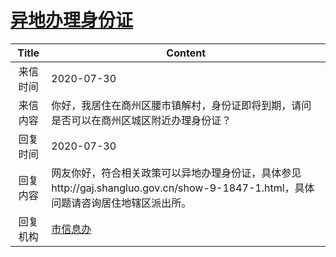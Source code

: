 # <a href="http://www.shangluo.gov.cn/zmhd/ldxxxx.jsp?urltype=leadermail.LeaderMailContentUrl&wbtreeid=1112&leadermailid=6258">异地办理身份证</a>
| Title |                                         Content                                         |
|:-----:|-----------------------------------------------------------------------------------------|
| 来信时间  | 2020-07-30                                                                              |
| 来信内容  | 你好，我居住在商州区腰市镇解村，身份证即将到期，请问是否可以在商州区城区附近办理身份证？                                            |
| 回复时间  | 2020-07-30                                                                              |
| 回复内容  | 网友你好，符合相关政策可以异地办理身份证，具体参见http://gaj.shangluo.gov.cn/show-9-1847-1.html，具体问题请咨询居住地辖区派出所。 |
| 回复机构  | <a href="../../categories/agencies/市信息办.md">市信息办</a>                                      |